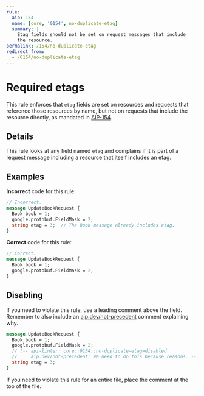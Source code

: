 ```yaml
---
rule:
  aip: 154
  name: [core, '0154', no-duplicate-etag]
  summary: |
    Etag fields should not be set on request messages that include
    the resource.
permalink: /154/no-duplicate-etag
redirect_from:
  - /0154/no-duplicate-etag
---
```


# Required etags

This rule enforces that `etag` fields are set on resources and requests that
reference those resources by name, but not on requests that include the
resource directly, as mandated in [AIP-154][].

## Details

This rule looks at any field named `etag` and complains if it is part of a
request message including a resource that itself includes an etag.

## Examples

**Incorrect** code for this rule:

```proto
// Incorrect.
message UpdateBookRequest {
  Book book = 1;
  google.protobuf.FieldMask = 2;
  string etag = 3;  // The Book message already includes etag.
}
```

**Correct** code for this rule:

```proto
// Correct.
message UpdateBookRequest {
  Book book = 1;
  google.protobuf.FieldMask = 2;
}
```

## Disabling

If you need to violate this rule, use a leading comment above the field.
Remember to also include an [aip.dev/not-precedent][] comment explaining why.

```proto
message UpdateBookRequest {
  Book book = 1;
  google.protobuf.FieldMask = 2;
  // (-- api-linter: core::0154::no-duplicate-etag=disabled
  //     aip.dev/not-precedent: We need to do this because reasons. --)
  string etag = 3;
}
```

If you need to violate this rule for an entire file, place the comment at the
top of the file.

[aip-154]: https://aip.dev/154
[aip.dev/not-precedent]: https://aip.dev/not-precedent
